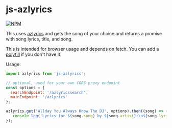 # js-azlyrics

[![NPM](https://nodei.co/npm/js-azlyrics.png)](https://nodei.co/npm/js-azlyrics/)

This uses [azlyrics](https://azlyrics.com/) and gets the song of your choice and returns a promise with song lyrics, title, and song.

This is intended for browser usage and depends on fetch. You can add a [polyfill](https://www.npmjs.com/package/whatwg-fetch) if you don't have it.

Usage:
```js
import azlyrics from 'js-azlyrics';

// optional, used for your own CORS proxy endpoint
const options = {
  searchEndpoint: '/azlyricssearch',
  mainEndpoint: '/azlyrics'
};

azlyrics.get('Allday You Always Know The DJ', options).then((song) => {
   console.log(`Lyrics for ${song.song} by ${song.artist}:\n${song.lyrics}`);
});
```
